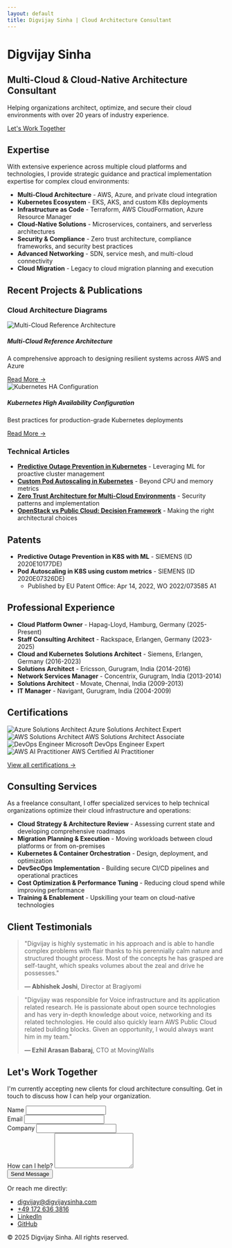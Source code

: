 ```yaml
---
layout: default
title: Digvijay Sinha | Cloud Architecture Consultant
---
```


<div class="hero">
  <div class="container">
    <h1>Digvijay Sinha</h1>
    <h2>Multi-Cloud & Cloud-Native Architecture Consultant</h2>
    <p class="lead">Helping organizations architect, optimize, and secure their cloud environments with over 20 years of industry experience.</p>
    <a href="#contact" class="btn btn-primary">Let's Work Together</a>
  </div>
</div>

## Expertise

With extensive experience across multiple cloud platforms and technologies, I provide strategic guidance and practical implementation expertise for complex cloud environments:

- **Multi-Cloud Architecture** - AWS, Azure, and private cloud integration
- **Kubernetes Ecosystem** - EKS, AKS, and custom K8s deployments
- **Infrastructure as Code** - Terraform, AWS CloudFormation, Azure Resource Manager
- **Cloud-Native Solutions** - Microservices, containers, and serverless architectures
- **Security & Compliance** - Zero trust architecture, compliance frameworks, and security best practices
- **Advanced Networking** - SDN, service mesh, and multi-cloud connectivity
- **Cloud Migration** - Legacy to cloud migration planning and execution

## Recent Projects & Publications

### Cloud Architecture Diagrams

<div class="row">
  <div class="col-md-6">
    <div class="card">
      <img src="/assets/images/multi-cloud-architecture.png" alt="Multi-Cloud Reference Architecture">
      <div class="card-body">
        <h5>Multi-Cloud Reference Architecture</h5>
        <p>A comprehensive approach to designing resilient systems across AWS and Azure</p>
        <a href="/architecture/multi-cloud-reference">Read More →</a>
      </div>
    </div>
  </div>
  <div class="col-md-6">
    <div class="card">
      <img src="/assets/images/kubernetes-ha.png" alt="Kubernetes HA Configuration">
      <div class="card-body">
        <h5>Kubernetes High Availability Configuration</h5>
        <p>Best practices for production-grade Kubernetes deployments</p>
        <a href="/architecture/kubernetes-ha">Read More →</a>
      </div>
    </div>
  </div>
</div>

### Technical Articles

- [**Predictive Outage Prevention in Kubernetes**](/blog/predictive-outage-k8s) - Leveraging ML for proactive cluster management
- [**Custom Pod Autoscaling in Kubernetes**](/blog/pod-autoscaling) - Beyond CPU and memory metrics
- [**Zero Trust Architecture for Multi-Cloud Environments**](/blog/zero-trust-multi-cloud) - Security patterns and implementation
- [**OpenStack vs Public Cloud: Decision Framework**](/blog/openstack-vs-public-cloud) - Making the right architectural choices

## Patents

- **Predictive Outage Prevention in K8S with ML** - SIEMENS (ID 2020E10177DE)
- **Pod Autoscaling in K8S using custom metrics** - SIEMENS (ID 2020E07326DE)
  - Published by EU Patent Office: Apr 14, 2022, WO 2022/073585 A1

## Professional Experience

- **Cloud Platform Owner** - Hapag-Lloyd, Hamburg, Germany (2025-Present)
- **Staff Consulting Architect** - Rackspace, Erlangen, Germany (2023-2025)
- **Cloud and Kubernetes Solutions Architect** - Siemens, Erlangen, Germany (2016-2023)
- **Solutions Architect** - Ericsson, Gurugram, India (2014-2016)
- **Network Services Manager** - Concentrix, Gurugram, India (2013-2014)
- **Solutions Architect** - Movate, Chennai, India (2009-2013)
- **IT Manager** - Navigant, Gurugram, India (2004-2009)

## Certifications

<div class="certification-grid">
  <div class="cert">
    <img src="/assets/images/azure-architect.png" alt="Azure Solutions Architect">
    <span>Azure Solutions Architect Expert</span>
  </div>
  <div class="cert">
    <img src="/assets/images/aws-architect.png" alt="AWS Solutions Architect">
    <span>AWS Solutions Architect Associate</span>
  </div>
  <div class="cert">
    <img src="/assets/images/devops.png" alt="DevOps Engineer">
    <span>Microsoft DevOps Engineer Expert</span>
  </div>
  <div class="cert">
    <img src="/assets/images/aws-ai.png" alt="AWS AI Practitioner">
    <span>AWS Certified AI Practitioner</span>
  </div>
</div>

[View all certifications →](/certifications)

## Consulting Services

As a freelance consultant, I offer specialized services to help technical organizations optimize their cloud infrastructure and operations:

- **Cloud Strategy & Architecture Review** - Assessing current state and developing comprehensive roadmaps
- **Migration Planning & Execution** - Moving workloads between cloud platforms or from on-premises
- **Kubernetes & Container Orchestration** - Design, deployment, and optimization
- **DevSecOps Implementation** - Building secure CI/CD pipelines and operational practices
- **Cost Optimization & Performance Tuning** - Reducing cloud spend while improving performance
- **Training & Enablement** - Upskilling your team on cloud-native technologies

## Client Testimonials

> "Digvijay is highly systematic in his approach and is able to handle complex problems with flair thanks to his perennially calm nature and structured thought process. Most of the concepts he has grasped are self-taught, which speaks volumes about the zeal and drive he possesses."
> 
> **— Abhishek Joshi**, Director at Bragiyomi

> "Digvijay was responsible for Voice infrastructure and its application related research. He is passionate about open source technologies and has very in-depth knowledge about voice, networking and its related technologies. He could also quickly learn AWS Public Cloud related building blocks. Given an opportunity, I would always want him in my team."
> 
> **— Ezhil Arasan Babaraj**, CTO at MovingWalls

<div id="contact" class="contact-section">
  <h2>Let's Work Together</h2>
  <p>I'm currently accepting new clients for cloud architecture consulting. Get in touch to discuss how I can help your organization.</p>
  
  <form action="https://formspree.io/f/your-form-id" method="POST">
    <div class="form-group">
      <label for="name">Name</label>
      <input type="text" name="name" id="name" required>
    </div>
    <div class="form-group">
      <label for="email">Email</label>
      <input type="email" name="_replyto" id="email" required>
    </div>
    <div class="form-group">
      <label for="company">Company</label>
      <input type="text" name="company" id="company">
    </div>
    <div class="form-group">
      <label for="message">How can I help?</label>
      <textarea name="message" id="message" rows="5" required></textarea>
    </div>
    <button type="submit" class="btn btn-primary">Send Message</button>
  </form>
  
  <div class="contact-alternatives">
    <p>Or reach me directly:</p>
    <ul>
      <li><a href="mailto:digvijay@digvijaysinha.com"><i class="fa fa-envelope"></i> digvijay@digvijaysinha.com</a></li>
      <li><a href="tel:+491726363816"><i class="fa fa-phone"></i> +49 172 636 3816</a></li>
      <li><a href="https://www.linkedin.com/in/digvijaysinha"><i class="fa fa-linkedin"></i> LinkedIn</a></li>
      <li><a href="https://github.com/digvijaysinha"><i class="fa fa-github"></i> GitHub</a></li>
    </ul>
  </div>
</div>

<div class="footer">
  <div class="container">
    <p>&copy; 2025 Digvijay Sinha. All rights reserved.</p>
  </div>
</div>
